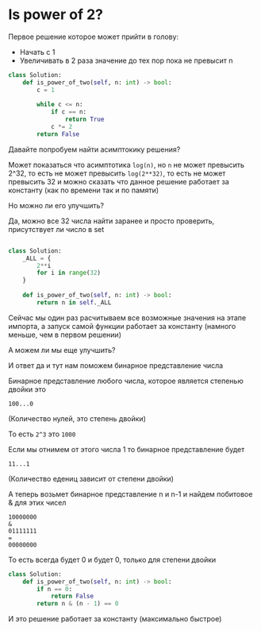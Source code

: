 # Is power of 2?

Первое решение которое может прийти в голову:

- Начать с 1
- Увеличивать в 2 раза значение до тех пор пока не превысит n


```python
class Solution:
    def is_power_of_two(self, n: int) -> bool:
        c = 1
        
        while c <= n:
            if c == n:
                return True
            c *= 2
        return False
```

Давайте попробуем найти асимптокику решения?

Может показаться что асимптотика `log(n)`, но `n` не может превысить 2^32, то есть не может превысить `log(2**32)`, то есть не может превысить 32 и можно сказать что данное решение работает за константу (как по времени так и по памяти)

Но можно ли его улучшить?

Да, можно все 32 числа найти заранее и просто проверить, присутствует ли число в set

```python

class Solution:
    _ALL = {
        2**i
        for i in range(32)
    }
    
    def is_power_of_two(self, n: int) -> bool:
        return n in self._ALL
```

Сейчас мы один раз расчитываем все возможные значения на этапе импорта, а запуск самой функции работает за константу (намного меньше, чем в первом решении)

А можем ли мы еще улучшить?

И ответ да и тут нам поможем бинарное представление числа


Бинарное представление любого числа, которое является степенью двойки это 

```shell
100...0
```

(Количество нулей, это степень двойки)

То есть `2^3` это `1000`

Если мы отнимем от этого числа 1 то бинарное представление будет

```shell
11...1
```

(Количество едениц зависит от степени двойки)

А теперь возьмет бинарное представление n и n-1 и найдем побитовое & для этих чисел

```shell
10000000
&
01111111
=
00000000
```

То есть всегда будет 0 и будет 0, только для степени двойки

```python
class Solution:
    def is_power_of_two(self, n: int) -> bool:
        if n == 0:
            return False
        return n & (n - 1) == 0
```

И это решение работает за константу (максимально быстрое)